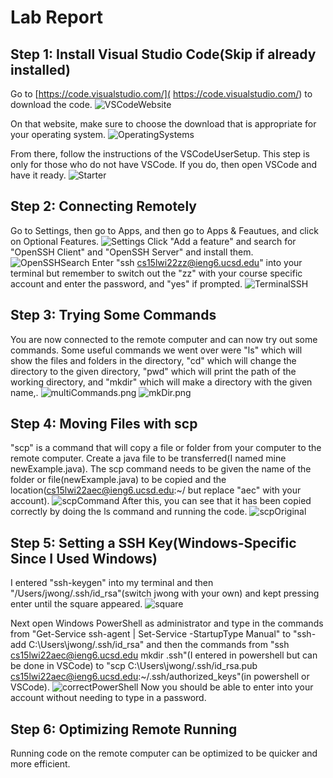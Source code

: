 # **Lab Report**

## Step 1: Install Visual Studio Code(Skip if already installed)

Go to [https://code.visualstudio.com/]( https://code.visualstudio.com/) to download the code.
![VSCodeWebsite](VSCodeWebsite.png)

On that website, make sure to choose the download that is appropriate for your operating system.
![OperatingSystems](OperatingSystems.png)

From there, follow the instructions of the VSCodeUserSetup.
This step is only for those who do not have VSCode. If you do, then open VSCode and have it ready. 
![Starter](VSCodeStarterPage.png)

## Step 2: Connecting Remotely

Go to Settings, then go to Apps, and then go to Apps & Feautues, and click on Optional Features. 
![Settings](Settings.png)
Click "Add a feature" and search for "OpenSSH Client" and "OpenSSH Server" and install them. 
![OpenSSHSearch](OpenSSHSearch.png)
Enter "ssh cs15lwi22zz@ieng6.ucsd.edu" into your terminal but remember to switch out the "zz" with your course specific account and enter the password, and "yes" if prompted.
![TerminalSSH](TerminalSSH.png)


## Step 3: Trying Some Commands
You are now connected to the remote computer and can now try out some commands. Some useful commands we went over were "ls" which will show the files and folders in the directory, "cd" which will change the directory to the given directory, "pwd" which will print the path of the working directory, and "mkdir" which will make a directory with the given name,.
![multiCommands.png](multiCommands.png)
![mkDir.png](mkDir.png)

## Step 4: Moving Files with scp
"scp" is a command that will copy a file or folder from your computer to the remote computer. Create a java file to be transferred(I named mine newExample.java). The scp command needs to be given the name of the folder or file(newExample.java) to be copied and the location(cs15lwi22aec@ieng6.ucsd.edu:~/ but replace "aec" with your account). 
![scpCommand](scpCommand.png)
After this, you can see that it has been copied correctly by doing the ls command and running the code.
![scpOriginal](scpOriginal.png)

## Step 5: Setting a SSH Key(Windows-Specific Since I Used Windows)
I entered "ssh-keygen" into my terminal and then "/Users/jwong/.ssh/id_rsa"(switch jwong with your own) and kept pressing enter until the square appeared.
![square](square.png) 

Next open Windows PowerShell as administrator and type in the commands from "Get-Service ssh-agent | Set-Service -StartupType Manual" to "ssh-add C:\Users\jwong/.ssh/id_rsa" and then the commands from "ssh cs15lwi22aec@ieng6.ucsd.edu mkdir .ssh"(I entered in powershell but can be done in VSCode) to "scp C:\Users\jwong/.ssh/id_rsa.pub cs15lwi22aec@ieng6.ucsd.edu:~/.ssh/authorized_keys"(in powershell or VSCode).
![correctPowerShell](correctPowerShell.png)
Now you should be able to enter into your account without needing to type in a password.


## Step 6: Optimizing Remote Running
Running code on the remote computer can be optimized to be quicker and more efficient.




